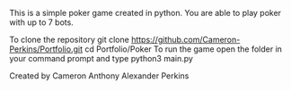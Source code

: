 ﻿This is a simple poker game created in python.
You are able to play poker with up to 7 bots.

To clone the repository
	git clone https://github.com/Cameron-Perkins/Portfolio.git
	cd Portfolio/Poker
To run the game open the folder in your command prompt and type
	python3 main.py

Created by Cameron Anthony Alexander Perkins
